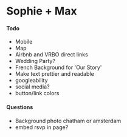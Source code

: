 # Sophie + Max

#### Todo

- Mobile
- Map
- Airbnb and VRBO direct links
- Wedding Party?
- French Background for 'Our Story'
- Make text prettier and readable
- googleability
- social media?
- button/link colors

#### Questions
 - Background photo chatham or amsterdam
 - embed rsvp in page?
